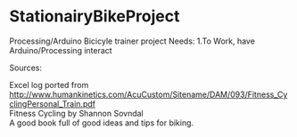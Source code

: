 # StationairyBikeProject
Processing/Arduino Bicicyle trainer project
Needs:
1.To Work, have Arduino/Processing interact


Sources: 

Excel log ported from  
http://www.humankinetics.com/AcuCustom/Sitename/DAM/093/Fitness_CyclingPersonal_Train.pdf  
Fitness Cycling by Shannon Sovndal    
A good book full of good ideas and tips for biking.  
